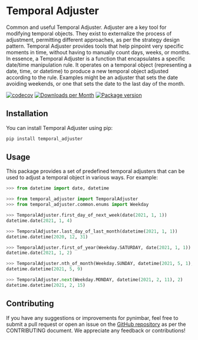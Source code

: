 # Temporal Adjuster

Common and useful Temporal Adjuster.
Adjuster are a key tool for modifying temporal objects. They exist to externalize the process of adjustment, permitting different approaches, as per the strategy design pattern. Temporal Adjuster provides tools that help pinpoint very specific moments in time, without having to manually count days, weeks, or months. In essence, a Temporal Adjuster is a function that encapsulates a specific date/time manipulation rule. It operates on a temporal object (representing a date, time, or datetime) to produce a new temporal object adjusted according to the rule. Examples might be an adjuster that sets the date avoiding weekends, or one that sets the date to the last day of the month.

[![codecov](https://codecov.io/gh/gtkacz/temporal_adjuster_py-python/branch/main/graph/badge.svg?token=5KNECS8JYF)](https://codecov.io/gh/gtkacz/temporal_adjuster_py-python)
[![Downloads per Month](https://shields.io/pypi/dm/temporal_adjuster_py)](https://pypistats.org/packages/temporal_adjuster_py)
[![Package version](https://shields.io/pypi/v/temporal_adjuster_py)](https://pypi.org/project/temporal_adjuster_py/)

## Installation

You can install Temporal Adjuster using pip:

```sh
pip install temporal_adjuster
```

## Usage

This package provides a set of predefined temporal adjusters that can be used to adjust a temporal object in various ways. For example:

```py
>>> from datetime import date, datetime

>>> from temporal_adjuster import TemporalAdjuster
>>> from temporal_adjuster.common.enums import Weekday

>>> TemporalAdjuster.first_day_of_next_week(date(2021, 1, 1))
datetime.date(2021, 1, 4)

>>> TemporalAdjuster.last_day_of_last_month(datetime(2021, 1, 1))
datetime.datetime(2020, 12, 31)

>>> TemporalAdjuster.first_of_year(Weekday.SATURDAY, date(2021, 1, 1))
datetime.date(2021, 1, 2)

>>> TemporalAdjuster.nth_of_month(Weekday.SUNDAY, datetime(2021, 5, 1), 2)
datetime.datetime(2021, 5, 9)

>>> TemporalAdjuster.next(Weekday.MONDAY, datetime(2021, 2, 11), 2)
datetime.datetime(2021, 2, 15)
```

## Contributing

If you have any suggestions or improvements for pynimbar, feel free to submit a pull request or open an issue on the [GitHub repository](https://github.com/gtkacz/pynimbar) as per the CONTRIBUTING document. We appreciate any feedback or contributions!
